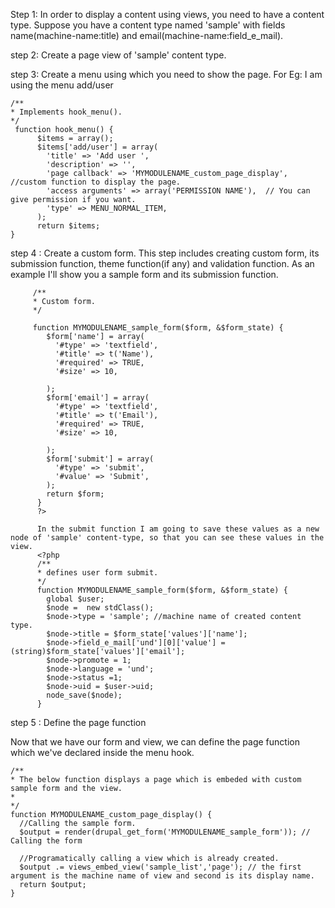 

Step 1: In order to display a content using views, you need to have a content type.
Suppose you have a content type named 'sample' with fields name(machine-name:title) and email(machine-name:field_e_mail).

step 2: Create a page view of 'sample' content type.

step 3: Create a menu using which you need to show the page.
For Eg: I am using the menu add/user

    /**
    * Implements hook_menu().
    */
     function hook_menu() {
          $items = array();
          $items['add/user'] = array(
            'title' => 'Add user ',
            'description' => '',
            'page callback' => 'MYMODULENAME_custom_page_display', //custom function to display the page.
            'access arguments' => array('PERMISSION NAME'),  // You can give permission if you want.
            'type' => MENU_NORMAL_ITEM,
          );
          return $items;
    }



step 4 : Create a custom form.
This step includes creating custom form, its submission function, theme function(if any) and validation function.
As an example I'll show you a sample form and its submission function.

         /**
         * Custom form.
         */

         function MYMODULENAME_sample_form($form, &$form_state) {
            $form['name'] = array(
              '#type' => 'textfield',
              '#title' => t('Name'),
              '#required' => TRUE,
              '#size' => 10,

            );
            $form['email'] = array(
              '#type' => 'textfield',
              '#title' => t('Email'),
              '#required' => TRUE,
              '#size' => 10,

            );
            $form['submit'] = array(
              '#type' => 'submit',
              '#value' => 'Submit',
            );
            return $form;
          }
          ?>

          In the submit function I am going to save these values as a new node of 'sample' content-type, so that you can see these values in the view.
          <?php
          /**
          * defines user form submit.
          */
          function MYMODULENAME_sample_form($form, &$form_state) {
            global $user;
            $node =  new stdClass();
            $node->type = 'sample'; //machine name of created content type.
            $node->title = $form_state['values']['name'];
            $node->field_e_mail['und'][0]['value'] = (string)$form_state['values']['email'];
            $node->promote = 1;
            $node->language = 'und';
            $node->status =1;
            $node->uid = $user->uid;
            node_save($node);
          }

step 5 : Define the page function

Now that we have our form and view, we can define the page function which we've declared inside the menu hook.

    /**
    * The below function displays a page which is embeded with custom sample form and the view.
    *
    */
    function MYMODULENAME_custom_page_display() {
      //Calling the sample form.
      $output = render(drupal_get_form('MYMODULENAME_sample_form')); // Calling the form

      //Programatically calling a view which is already created.
      $output .= views_embed_view('sample_list','page'); // the first argument is the machine name of view and second is its display name.
      return $output;
    }


